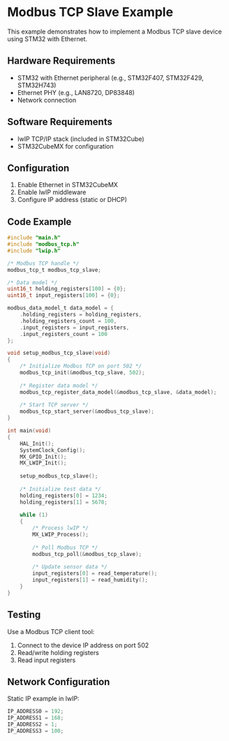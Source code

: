 # Modbus TCP Slave Example

This example demonstrates how to implement a Modbus TCP slave device using STM32 with Ethernet.

## Hardware Requirements

- STM32 with Ethernet peripheral (e.g., STM32F407, STM32F429, STM32H743)
- Ethernet PHY (e.g., LAN8720, DP83848)
- Network connection

## Software Requirements

- lwIP TCP/IP stack (included in STM32Cube)
- STM32CubeMX for configuration

## Configuration

1. Enable Ethernet in STM32CubeMX
2. Enable lwIP middleware
3. Configure IP address (static or DHCP)

## Code Example

```c
#include "main.h"
#include "modbus_tcp.h"
#include "lwip.h"

/* Modbus TCP handle */
modbus_tcp_t modbus_tcp_slave;

/* Data model */
uint16_t holding_registers[100] = {0};
uint16_t input_registers[100] = {0};

modbus_data_model_t data_model = {
    .holding_registers = holding_registers,
    .holding_registers_count = 100,
    .input_registers = input_registers,
    .input_registers_count = 100
};

void setup_modbus_tcp_slave(void)
{
    /* Initialize Modbus TCP on port 502 */
    modbus_tcp_init(&modbus_tcp_slave, 502);
    
    /* Register data model */
    modbus_tcp_register_data_model(&modbus_tcp_slave, &data_model);
    
    /* Start TCP server */
    modbus_tcp_start_server(&modbus_tcp_slave);
}

int main(void)
{
    HAL_Init();
    SystemClock_Config();
    MX_GPIO_Init();
    MX_LWIP_Init();
    
    setup_modbus_tcp_slave();
    
    /* Initialize test data */
    holding_registers[0] = 1234;
    holding_registers[1] = 5678;
    
    while (1)
    {
        /* Process lwIP */
        MX_LWIP_Process();
        
        /* Poll Modbus TCP */
        modbus_tcp_poll(&modbus_tcp_slave);
        
        /* Update sensor data */
        input_registers[0] = read_temperature();
        input_registers[1] = read_humidity();
    }
}
```

## Testing

Use a Modbus TCP client tool:
1. Connect to the device IP address on port 502
2. Read/write holding registers
3. Read input registers

## Network Configuration

Static IP example in lwIP:
```c
IP_ADDRESS0 = 192;
IP_ADDRESS1 = 168;
IP_ADDRESS2 = 1;
IP_ADDRESS3 = 100;
```
